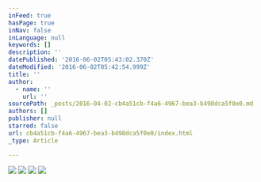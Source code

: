 ```yaml
---
inFeed: true
hasPage: true
inNav: false
inLanguage: null
keywords: []
description: ''
datePublished: '2016-06-02T05:43:02.370Z'
dateModified: '2016-06-02T05:42:54.999Z'
title: ''
author:
  - name: ''
    url: ''
sourcePath: _posts/2016-04-02-cb4a51cb-f4a6-4967-bea3-b498dca5f0e0.md
authors: []
publisher: null
starred: false
url: cb4a51cb-f4a6-4967-bea3-b498dca5f0e0/index.html
_type: Article

---
```

![](https://s3-us-west-2.amazonaws.com/the-grid-img/p/4997c206ce63fd52446e1ae88add194ef66c9a38.jpg)
![](https://s3-us-west-2.amazonaws.com/the-grid-img/p/6c333b4dfc2f92e9f9be1b5e2ff89d2cb5445767.jpg)
![](https://the-grid-user-content.s3-us-west-2.amazonaws.com/b3083240-77c4-4f48-b2d5-f55f85666217.jpg)
![](https://the-grid-user-content.s3-us-west-2.amazonaws.com/8ea750db-8921-47ed-adb5-fc648e1bc416.jpg)